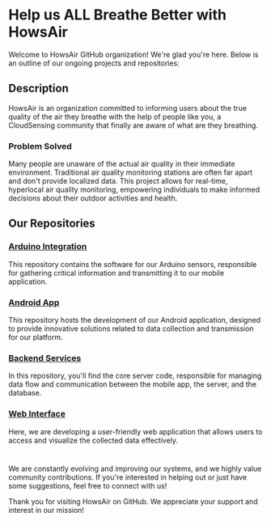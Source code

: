 # Help us ALL Breathe Better with HowsAir
Welcome to HowsAir GitHub organization! We're glad you're here. Below is an outline of our ongoing projects and repositories:

## Description

HowsAir is an organization committed to informing users about the true quality of the air they breathe with the help of people like you, a CloudSensing community that finally are aware of what are they breathing.

### Problem Solved

Many people are unaware of the actual air quality in their immediate environment. Traditional air quality monitoring stations are often far apart and don't provide localized data. This project allows for real-time, hyperlocal air quality monitoring, empowering individuals to make informed decisions about their outdoor activities and health.

## Our Repositories
### [Arduino Integration](https://github.com/HowsAir/arduino)
This repository contains the software for our Arduino sensors, responsible for gathering critical information and transmitting it to our mobile application.

### [Android App](https://github.com/HowsAir/android)
This repository hosts the development of our Android application, designed to provide innovative solutions related to data collection and transmission for our platform.

### [Backend Services](https://github.com/HowsAir/server)
In this repository, you'll find the core server code, responsible for managing data flow and communication between the mobile app, the server, and the database.

### [Web Interface](https://github.com/HowsAir/frontend)
Here, we are developing a user-friendly web application that allows users to access and visualize the collected data effectively.

#
We are constantly evolving and improving our systems, and we highly value community contributions. If you're interested in helping out or just have some suggestions, feel free to connect with us!

Thank you for visiting HowsAir on GitHub. We appreciate your support and interest in our mission!
